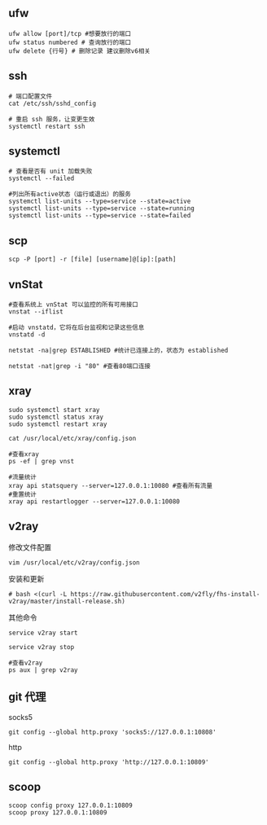 ## ufw

```shell
ufw allow [port]/tcp #想要放行的端口
ufw status numbered # 查询放行的端口
ufw delete {行号} # 删除记录 建议删除v6相关
```

## ssh

```shell
# 端口配置文件
cat /etc/ssh/sshd_config

# 重启 ssh 服务，让变更生效
systemctl restart ssh
```

## systemctl

```shell
# 查看是否有 unit 加载失败
systemctl --failed

#列出所有active状态（运行或退出）的服务
systemctl list-units --type=service --state=active
systemctl list-units --type=service --state=running
systemctl list-units --type=service --state=failed
```

## scp

```shell
scp -P [port] -r [file] [username]@[ip]:[path]
```

## vnStat

```shell
#查看系统上 vnStat 可以监控的所有可用接口
vnstat --iflist

#启动 vnstatd，它将在后台监视和记录这些信息
vnstatd -d
```

```shell
netstat -na|grep ESTABLISHED #统计已连接上的，状态为 established

netstat -nat|grep -i "80" #查看80端口连接
```

## xray

```shell
sudo systemctl start xray
sudo systemctl status xray
sudo systemctl restart xray

cat /usr/local/etc/xray/config.json

#查看xray
ps -ef | grep vnst

#流量统计
xray api statsquery --server=127.0.0.1:10080 #查看所有流量
#重置统计
xray api restartlogger --server=127.0.0.1:10080
```

## v2ray

修改文件配置

```shell
vim /usr/local/etc/v2ray/config.json
```

安装和更新

```shell
# bash <(curl -L https://raw.githubusercontent.com/v2fly/fhs-install-v2ray/master/install-release.sh)
```

其他命令

```shell
service v2ray start

service v2ray stop

#查看v2ray
ps aux | grep v2ray
```

## git 代理

socks5

```shell
git config --global http.proxy 'socks5://127.0.0.1:10808'
```

http

```shell
git config --global http.proxy 'http://127.0.0.1:10809'
```

## scoop

```shell
scoop config proxy 127.0.0.1:10809
scoop proxy 127.0.0.1:10809
```
